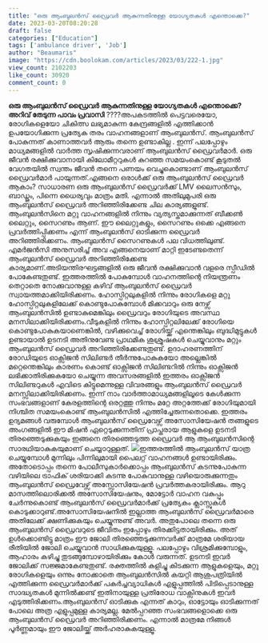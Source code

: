 ```yaml
---
title: "ഒരു ആംബുലൻസ് ഡ്രൈവർ ആകുന്നതിനുള്ള യോഗ്യതകൾ എന്തൊക്കെ?"
date: 2023-03-20T08:20:28
draft: false
categories: ["Education"]
tags: ['ambulance driver', 'Job']
author: "Beaumaris"
image: "https://cdn.boolokam.com/articles/2023/03/222-1.jpg"
view_count: 2102203
like_count: 30920
comment_count: 0
---
```


**ഒരു ആംബുലൻസ് ഡ്രൈവർ ആകുന്നതിനുള്ള യോഗ്യതകൾ എന്തൊക്കെ?** **അറിവ് തേടുന്ന പാവം പ്രവാസി** ????അപകടത്തിൽ പെട്ടവരെയോ, രോഗികളെയോ ചികിത്സ ലഭ്യമാകുന്ന കേന്ദ്രങ്ങളിൽ എത്തിക്കാൻ ഉപയോഗിക്കുന്ന പ്രത്യേക തരം വാഹനങ്ങളാണ് ആംബുലൻസ്. ആംബുലൻസ് പോകുന്നത് കാണാത്തവർ ആരും തന്നെ ഉണ്ടാകില്ല . ഇന്ന് പലപ്പോഴും മാധ്യമങ്ങളിൽ വാർത്ത സൃഷിക്കുന്നവരാണ് ആംബുലൻസ് ഡ്രൈവർമാർ. ഒരു ജീവൻ രക്ഷിക്കുവാനായി കിലോമീറ്ററുകൾ കുറഞ്ഞ സമയംകൊണ്ട് കൂടുതൽ വേഗതയിൽ സ്വന്തം ജീവൻ തന്നെ പണയം വെച്ചുകൊണ്ടാണ് ആംബുലൻസ് ഡ്രൈവർമാർ പായുന്നത്.എങ്ങനെ ഒരാൾക്ക് ഒരു ആംബുലൻസ് ഡ്രൈവർ ആകാം? സാധാരണ ഒരു ആംബുലൻസ് ഡ്രൈവർക്ക് LMV ലൈസൻസും, ബാഡ്ജും, പിന്നെ ധൈര്യവും മാത്രം മതി. എന്നാൽ അതിലുമുപരി ഒരു ആംബുലൻസ് ഡ്രൈവർ അറിഞ്ഞിരിക്കേണ്ട ചില കാര്യങ്ങളുണ്ട്. ആംബുലൻസിനെ മറ്റു വാഹനങ്ങളിൽ നിന്നും വ്യത്യസ്തമാക്കുന്നത് ബീക്കൺ ലൈറ്റും, സൈറണും ആണ്. ഈ ലൈറ്റുകളും, സൈറണും ഒക്കെ എങ്ങനെ പ്രവർത്തിപ്പിക്കണം എന്ന് ആംബുലൻസ് ഓടിക്കുന്ന ഡ്രൈവർ അറിഞ്ഞിരിക്കണം. ആംബുലൻസ് സൈറണുകൾ പല വിധത്തിലുണ്ട്. എമർജൻസി അനുസരിച്ച് അവ എങ്ങനെയാണ് മാറ്റി ഇടേണ്ടതെന്ന് ആംബുലൻസ് ഡ്രൈവർ അറിഞ്ഞിരിക്കേണ്ട കാര്യമാണ്.അടിയന്തിരഘട്ടങ്ങളിൽ ഒരു ജീവൻ രക്ഷിക്കുവാൻ വളരെ സ്പീഡിൽ പോകേണ്ടതുണ്ട്. ഇത്തരത്തിൽ പോകുമ്പോൾ വാഹനത്തിന്റെ നിയന്ത്രണം തെറ്റാതെ നോക്കുവാനുള്ള കഴിവ് ആംബുലൻസ് ഡ്രൈവർ സ്വായത്തമാക്കിയിരിക്കണം. ഹോസ്പിറ്റലുകളിൽ നിന്നും രോഗികളെ മറ്റു ഹോസ്പിറ്റലുകളിലേക്ക് കൊണ്ടുപോകുമ്പോൾ മിക്കവാറും ഒരു നേഴ്സ് ആംബുലൻസിൽ ഉണ്ടാകുമെങ്കിലും ഡ്രൈവറും രോഗിയുടെ അവസ്ഥ മനസിലാക്കിയിരിക്കണം.വീടുകളിൽ നിന്നും ഹോസ്പിറ്റലിലേക്ക് രോഗിയെ കൊണ്ടുപോകുകയാണെങ്കിൽ, വഴിക്കുവെച്ച് രോഗിയ്ക്ക് എന്തെങ്കിലും ബുദ്ധിമുട്ടുകൾ ഉണ്ടായാൽ ഉടനടി അതിനുവേണ്ട പ്രാഥമിക ശുശ്രൂഷകൾ ചെയ്യുവാനും മറ്റും ആംബുലൻസ് ഡ്രൈവർ അറിഞ്ഞിരിക്കേണ്ടതുണ്ട്. ഉദാഹരണത്തിന് രോഡിയുടെ ഓക്സിജൻ സിലിണ്ടർ തീർന്നുപോകുകയോ അല്ലെങ്കിൽ മറ്റെന്തെങ്കിലും കാരണം കൊണ്ട് ഓക്സിജൻ സിലിണ്ടറിൽ നിന്നും ഓക്സിജൻ ലഭിക്കാതിരിക്കുകയോ ചെയ്യുന്ന അവസരങ്ങളിൽ ഇത്തരം ഓക്സിജൻ സിലിണ്ടറുകൾ എവിടെ കിട്ടുമെന്നുള്ള വിവരങ്ങളും ആംബുലൻസ് ഡ്രൈവർ മനസ്സിലാക്കിയിരിക്കണം. ഇന്ന് നാം വാർത്താമാധ്യമങ്ങളിലൂടെ കേൾക്കുന്ന സംഭവങ്ങളാണ് കേരളത്തിന്റെ ഒരറ്റത്തു നിന്നും മറ്റേ അറ്റത്തേക്ക് രോഗിയുമായി നിശ്ചിത സമയംകൊണ്ട് ആംബുലൻസിൽ എത്തിച്ചേരുന്നതൊക്കെ. ഇത്തരം ഉദ്യമങ്ങൾ വരുമ്പോൾ ആംബുലൻസ് ഡ്രൈവേഴ്സ് അസോസിയേഷൻ തങ്ങളുടെ അംഗങ്ങളിൽ ഈ മിഷൻ ഏറ്റെടുക്കുന്നതിന് പ്രാപ്തരായ ആളുകളെ ഉടനടി തിരഞ്ഞെടുക്കുകയും ഇങ്ങനെ തിരഞ്ഞെടുത്ത ഡ്രൈവർ ആ ആംബുലൻസിന്റെ സാരഥിയാകുകയുമാണ് ചെയ്യാറുള്ളത്. ![](https://cdn.boolokam.com/articles/2023/03/22222-1.jpg)ഇത്തരത്തിൽ ആംബുലൻസ് യാത്ര ചെയ്യുമ്പോൾ മുന്നിലും പിന്നിലുമായി പൈലറ്റ് വാഹനങ്ങൾ ഉണ്ടായിരിക്കും. അതോടൊപ്പം തന്നെ പോലീസുകാർക്കൊപ്പം ആംബുലൻസ് കടന്നുപോകുന്ന വഴിയിലെ ട്രാഫിക് ശരിയാക്കി കടന്നു പോകുവാനുള്ള വഴിയൊരുക്കുന്നതും ആംബുലൻസ് ഡ്രൈവേഴ്സ് അസ്സോസിയേഷൻ പ്രവർത്തകരായിരിക്കും. ആറു മാസത്തിലൊരിക്കൽ അസോസിയേഷനും, മോട്ടോർ വാഹന വകുപ്പും ചേർന്നുകൊണ്ട് ആംബുലൻസ് ഡ്രൈവർമാർക്ക് പ്രത്യേകം ക്ലാസ്സുകൾ കൊടുക്കാറുണ്ട്.അസോസിയേഷനിൽ ഇല്ലാത്ത ആംബുലൻസ് ഡ്രൈവർമാരെ അതിലേക്ക് ക്ഷണിക്കുകയും ചെയ്യുന്നുണ്ട് അവർ. അതുപോലെ തന്നെ ഒരു ആംബുലൻസ് ഡ്രൈവറുടെ ജീവിതം ഇപ്പോഴും തിരക്കിട്ടതായിരിക്കും. അത് ഉൾക്കൊണ്ടിട്ടു മാത്രം ഈ ജോലി തിരഞ്ഞെടുക്കുന്നവർക്ക് മാത്രമേ ശരിയായ രീതിയിൽ ജോലി ചെയ്യുവാൻ സാധിക്കുകയുള്ളൂ. പലപ്പോഴും വിശ്രമിക്കുമ്പോളും, ആഹാരം കഴിച്ചു തുടങ്ങുമ്പോഴായിരിക്കും കോള്‍ വരുന്നത്. ഉടനടി ഇവർ ജോലിക്ക് സജ്ജമാകേണ്ടതുണ്ട്. രക്തത്തില്‍ കുളിച്ചു കിടക്കുന്ന ആളുകളെയും, മറ്റു രോഗികളെയും ഒന്നും നോക്കാതെ ആംബുലന്‍സില്‍ കയറ്റി ആശുപത്രിയില്‍ എത്തിക്കുന്ന ഡ്രൈവർമാർക്ക് പകര്‍ച്ചവ്യാധികള്‍ എളുപ്പത്തില്‍ പിടിപ്പെടാനുള്ള സാദ്ധ്യതകൾ മുന്നിൽക്കണ്ട് ഇതിനായുള്ള പ്രതിരോധ വാക്സിനുകൾ ഇവർ എടുത്തിരിക്കണം.ആംബുലൻസ് ഓടിക്കുക എന്നത് കാറും, ഓട്ടോയും ഓടിക്കുന്നത് പോലെ അത്ര എളുപ്പമുള്ള കാര്യമല്ല. മേൽപ്പറഞ്ഞ സംഭവങ്ങളൊക്കെ ഒരു ആംബുലൻസ് ഡ്രൈവർ അറിഞ്ഞിരിക്കണം. എന്നാൽ മാത്രമേ നിങ്ങൾ പൂർണ്ണമായും ഈ ജോലിയ്ക്ക് അർഹരാകുകയുള്ളൂ. 

